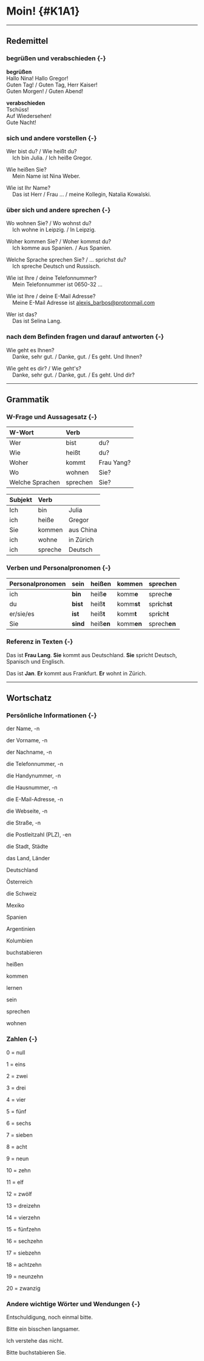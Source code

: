 Moin! {#K1A1}
==

---

Redemittel
--

### begrüßen und verabschieden {-}

**begrüßen**<br>
Hallo Nina! Hallo Gregor!<br>
Guten Tag! / Guten Tag, Herr Kaiser!<br>
Guten Morgen! / Guten Abend!<br>

**verabschieden**<br>
Tschüss!<br>
Auf Wiedersehen!<br>
Gute Nacht!<br>

### sich und andere vorstellen {-}

Wer bist du? / Wie heißt du?<br>&nbsp;&nbsp;&nbsp;&nbsp;Ich bin Julia. / Ich heiße Gregor.

Wie heißen Sie? <br>&nbsp;&nbsp;&nbsp;&nbsp;Mein Name ist Nina Weber.

Wie ist Ihr Name? <br>&nbsp;&nbsp;&nbsp;&nbsp;Das ist Herr / Frau ... / meine Kollegin, Natalia Kowalski.

### über sich und andere sprechen {-}

Wo wohnen Sie? / Wo wohnst du?<br>&nbsp;&nbsp;&nbsp;&nbsp;Ich wohne in Leipzig. / In Leipzig.

Woher kommen Sie? / Woher kommst du?<br>&nbsp;&nbsp;&nbsp;&nbsp;Ich komme aus Spanien. / Aus Spanien.

Welche Sprache sprechen Sie? / ... sprichst du?<br>&nbsp;&nbsp;&nbsp;&nbsp;Ich spreche Deutsch und Russisch.

Wie ist Ihre / deine Telefonnummer?<br>&nbsp;&nbsp;&nbsp;&nbsp;Mein Telefonnummer ist 0650-32 ...

Wie ist Ihre / deine E-Mail Adresse?<br>&nbsp;&nbsp;&nbsp;&nbsp;Meine E-Mail Adresse ist alexis_barbos@protonmail.com

Wer ist das?<br>&nbsp;&nbsp;&nbsp;&nbsp;Das ist Selina Lang.

### nach dem Befinden fragen und darauf antworten {-}

Wie geht es Ihnen?<br>&nbsp;&nbsp;&nbsp;&nbsp;Danke, sehr gut. / Danke, gut. / Es geht. Und Ihnen?

Wie geht es dir? / Wie geht's?<br>&nbsp;&nbsp;&nbsp;&nbsp;Danke, sehr gut. / Danke, gut. / Es geht. Und dir?

---

Grammatik
--

### W-Frage und Aussagesatz {-}




|W-Wort          |Verb     |           |
|:---------------|:--------|:----------|
|Wer             |bist     |du?        |
|Wie             |heißt    |du?        |
|Woher           |kommt    |Frau Yang? |
|Wo              |wohnen   |Sie?       |
|Welche Sprachen |sprechen |Sie?       |




|Subjekt |Verb    |          |
|:-------|:-------|:---------|
|Ich     |bin     |Julia     |
|ich     |heiße   |Gregor    |
|Sie     |kommen  |aus China |
|ich     |wohne   |in Zürich |
|ich     |spreche |Deutsch   |

### Verben und Personalpronomen {-}




|Personalpronomen |sein                  |heißen                  |kommen                  |sprechen                                   |
|:----------------|:---------------------|:-----------------------|:-----------------------|:------------------------------------------|
|ich              |<strong>bin</strong>  |heiß<strong>e</strong>  |komm<strong>e</strong>  |sprech<strong>e</strong>                   |
|du               |<strong>bist</strong> |heiß<strong>t</strong>  |komm<strong>st</strong> |spr<strong>i</strong>ch<strong>st</strong> |
|er/sie/es        |<strong>ist</strong>  |heiß<strong>t</strong>  |komm<strong>t</strong>  |spr<strong>i</strong>ch<strong>t</strong>  |
|Sie              |<strong>sind</strong> |heiß<strong>en</strong> |komm<strong>en</strong> |sprech<strong>en</strong>                  |

### Referenz in Texten {-}

Das ist **Frau Lang**. **Sie** kommt aus Deutschland. **Sie** spricht Deutsch, Spanisch und Englisch. 

Das ist **Jan**. **Er** kommt aus Frankfurt. **Er** wohnt in Zürich. 

---

Wortschatz
--

### Persönliche Informationen {-}

der Name, -n

der Vorname, -n

der Nachname, -n

die Telefonnummer, -n

die Handynummer, -n

die Hausnummer, -n

die E-Mail-Adresse, -n

die Webseite, -n

die Straße, -n

die Postleitzahl (PLZ), -en

die Stadt, Städte

das Land, Länder

Deutschland

Österreich

die Schweiz

Mexiko

Spanien

Argentinien

Kolumbien

buchstabieren

heißen

kommen

lernen

sein

sprechen

wohnen

### Zahlen {-}

0 = null

1 = eins

2 = zwei

3 = drei

4 = vier

5 = fünf

6 = sechs

7 = sieben

8 = acht

9 = neun

10 = zehn

11 = elf

12 = zwölf

13 = dreizehn

14 = vierzehn

15 = fünfzehn

16 = sechzehn

17 = siebzehn

18 = achtzehn

19 = neunzehn

20 = zwanzig

### Andere wichtige Wörter und Wendungen {-}

Entschuldigung, noch einmal bitte.

Bitte ein bisschen langsamer.

Ich verstehe das nicht.

Bitte buchstabieren Sie.

